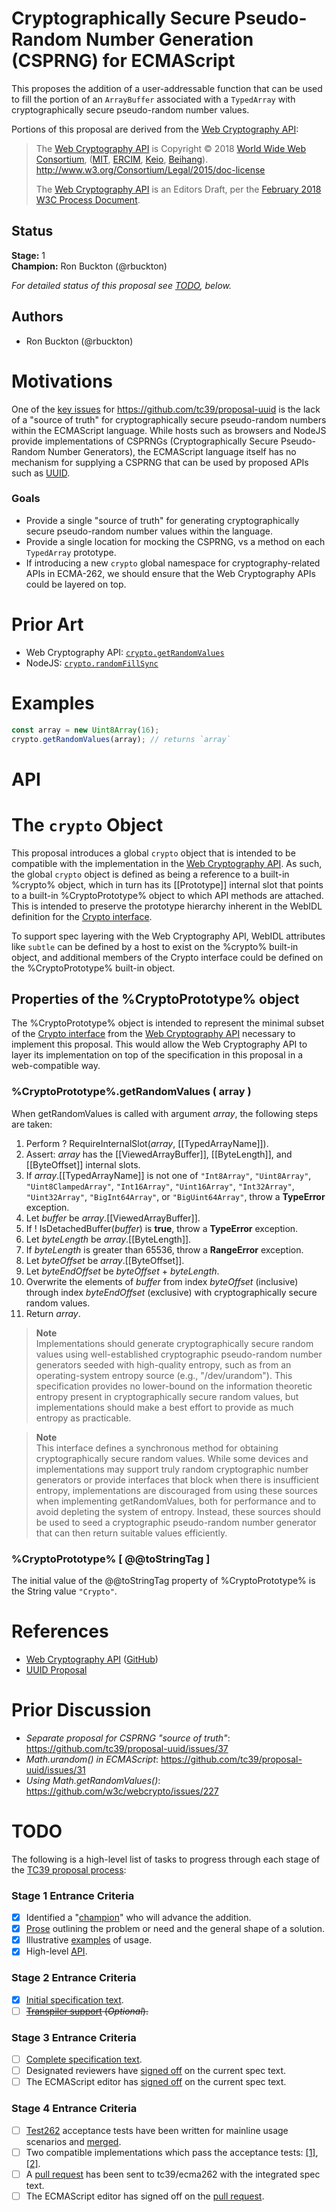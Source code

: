 <!--#region:intro-->
# Cryptographically Secure Pseudo-Random Number Generation (CSPRNG) for ECMAScript

This proposes the addition of a user-addressable function that can be used to fill the 
portion of an `ArrayBuffer` associated with a `TypedArray` with cryptographically secure pseudo-random number values.

Portions of this proposal are derived from the [Web Cryptography API][WebCrypto]:

> The [Web Cryptography API][WebCrypto] is Copyright &#xA9; 2018 [World Wide Web Consortium](http://www.w3.org/), ([MIT](http://www.csail.mit.edu/), 
[ERCIM](http://www.ercim.org/), [Keio](http://www.keio.ac.jp/), [Beihang](http://ev.buaa.edu.cn/)). http://www.w3.org/Consortium/Legal/2015/doc-license
>
> The [Web Cryptography API][WebCrypto] is an Editors Draft, per the [February 2018 W3C Process Document](https://www.w3.org/2018/Process-20180201/).

<!--#endregion:intro-->

<!--#region:status-->
## Status

**Stage:** 1  
**Champion:** Ron Buckton (@rbuckton)  

_For detailed status of this proposal see [TODO][], below._  
<!--#endregion:status-->

<!--#region:authors-->
## Authors

* Ron Buckton (@rbuckton)  
<!--#endregion:authors-->

<!--#region:motivations-->
# Motivations

One of the [key issues](https://github.com/tc39/proposal-uuid/issues/37) for https://github.com/tc39/proposal-uuid is the lack
of a "source of truth" for cryptographically secure pseudo-random numbers within the ECMAScript language. While hosts such as 
browsers and NodeJS provide implementations of CSPRNGs (Cryptographically Secure Pseudo-Random Number Generators), the ECMAScript
language itself has no mechanism for supplying a CSPRNG that can be used by proposed APIs such as [UUID][].

### Goals

* Provide a single "source of truth" for generating cryptographically secure pseudo-random number values within the language.
* Provide a single location for mocking the CSPRNG, vs a method on each `TypedArray` prototype.
* If introducing a new `crypto` global namespace for cryptography-related APIs in ECMA-262, we should ensure that the Web Cryptography APIs could be layered on top.
<!--#endregion:motivations-->

<!--#region:prior-art-->
# Prior Art 

* Web Cryptography API: [`crypto.getRandomValues`](https://w3c.github.io/webcrypto/#Crypto-method-getRandomValues)
* NodeJS: [`crypto.randomFillSync`](https://nodejs.org/dist/latest-v13.x/docs/api/crypto.html#crypto_crypto_randomfillsync_buffer_offset_size)
<!--#endregion:prior-art-->

<!--#region:syntax-->
<!--
# Syntax

> TODO: Provide examples of syntax.

```js
```
-->
<!--#endregion:syntax-->

<!--#region:semantics-->
<!--
# Semantics

> TODO: Describe static and runtime semantics of the proposal.
-->
<!--#endregion:semantics-->

<!--#region:examples-->
# Examples

```js
const array = new Uint8Array(16);
crypto.getRandomValues(array); // returns `array`
```

<!--#endregion:examples-->

<!--#region:api-->
# API

# The `crypto` Object

This proposal introduces a global `crypto` object that is intended to be compatible with the implementation in the [Web Cryptography API][WebCrypto]. 
As such, the global `crypto` object is defined as being a reference to a built-in %crypto% object, which in turn has its \[\[Prototype]] internal slot that points to a built-in %CryptoPrototype% object to which API methods are attached. This is intended to preserve the prototype hierarchy inherent in the WebIDL
definition for the [Crypto interface](https://w3c.github.io/webcrypto/#crypto-interface). 

To support spec layering with the Web Cryptography API, WebIDL attributes like `subtle` can be defined by a host to exist on the %crypto% built-in object, and additional members of the Crypto interface could be defined on the %CryptoPrototype% built-in object.

## Properties of the %CryptoPrototype% object

The %CryptoPrototype% object is intended to represent the minimal subset of the [Crypto interface](https://w3c.github.io/webcrypto/#crypto-interface) from the [Web Cryptography API][WebCrypto] necessary to implement this proposal. This would allow the Web Cryptography API to layer its implementation on top of the specification in this proposal in a web-compatible
way.

### %CryptoPrototype%.getRandomValues ( array )

When getRandomValues is called with argument _array_, the following steps are taken:

1. Perform ? RequireInternalSlot(_array_, \[\[TypedArrayName]]).
1. Assert: _array_ has the \[\[ViewedArrayBuffer]], \[\[ByteLength]], and \[\[ByteOffset\]\] internal slots.
1. If _array_.\[\[TypedArrayName]] is not one of `"Int8Array"`, `"Uint8Array"`, `"Uint8ClampedArray"`, `"Int16Array"`, `"Uint16Array"`, `"Int32Array"`, `"Uint32Array"`, `"BigInt64Array"`, or `"BigUint64Array"`, throw a **TypeError** exception.
1. Let _buffer_ be _array_.\[\[ViewedArrayBuffer]].
1. If ! IsDetachedBuffer(_buffer_) is **true**, throw a **TypeError** exception.
1. Let _byteLength_ be _array_.\[\[ByteLength]].
1. If _byteLength_ is greater than 65536, throw a **RangeError** exception.
1. Let _byteOffset_ be _array_.\[\[ByteOffset]].
1. Let _byteEndOffset_ be _byteOffset_ + _byteLength_.
1. Overwrite the elements of _buffer_ from index _byteOffset_ (inclusive) through index _byteEndOffset_ (exclusive) with cryptographically secure random values.
1. Return _array_.

> **Note**  
> Implementations should generate cryptographically secure random values using well-established cryptographic pseudo-random number generators seeded with high-quality entropy, such as from an operating-system entropy source (e.g., "/dev/urandom"). This specification provides no lower-bound on the information theoretic entropy present in cryptographically secure random values, but implementations should make a best effort to provide as much entropy as practicable.

> **Note**  
> This interface defines a synchronous method for obtaining cryptographically secure random values. While some devices and implementations may support truly random cryptographic number generators or provide interfaces that block when there is insufficient entropy, implementations are discouraged from using these sources when implementing getRandomValues, both for performance and to avoid depleting the system of entropy. Instead, these sources should be used to seed a cryptographic pseudo-random number generator that can then return suitable values efficiently.

### %CryptoPrototype% [ @@toStringTag ]

The initial value of the \@\@toStringTag property of %CryptoPrototype% is the String value `"Crypto"`.
<!--#endregion:api-->

<!--#region:grammar-->
<!--
# Grammar

> TODO: Provide the grammar for the proposal. Please use [grammarkdown][Grammarkdown] syntax in 
> fenced code blocks as grammarkdown is the grammar format used by ecmarkup.

```grammarkdown
```
-->
<!--#endregion:grammar-->

<!--#region:references-->
# References

* [Web Cryptography API][WebCrypto] ([GitHub](https://github.com/w3c/webcrypto))
* [UUID Proposal][UUID]  
<!--#endregion:references-->

<!--#region:prior-discussion-->
# Prior Discussion

* *Separate proposal for CSPRNG "source of truth"*: https://github.com/tc39/proposal-uuid/issues/37  
* *Math.urandom() in ECMAScript*: https://github.com/tc39/proposal-uuid/issues/31
* *Using Math.getRandomValues()*: https://github.com/w3c/webcrypto/issues/227
<!--#endregion:prior-discussion-->

<!--#region:todo-->
# TODO

The following is a high-level list of tasks to progress through each stage of the [TC39 proposal process](https://tc39.es/process-document/):

### Stage 1 Entrance Criteria

* [x] Identified a "[champion][Champion]" who will advance the addition.  
* [x] [Prose][Prose] outlining the problem or need and the general shape of a solution.  
* [x] Illustrative [examples][Examples] of usage.  
* [x] High-level [API][API].  

### Stage 2 Entrance Criteria

* [x] [Initial specification text][Specification].  
* [ ] ~~[Transpiler support][Transpiler] (_Optional_).~~  

### Stage 3 Entrance Criteria

* [ ] [Complete specification text][Specification].  
* [ ] Designated reviewers have [signed off][Stage3ReviewerSignOff] on the current spec text.  
* [ ] The ECMAScript editor has [signed off][Stage3EditorSignOff] on the current spec text.  

### Stage 4 Entrance Criteria

* [ ] [Test262](https://github.com/tc39/test262) acceptance tests have been written for mainline usage scenarios and [merged][Test262PullRequest].  
* [ ] Two compatible implementations which pass the acceptance tests: [\[1\]][Implementation1], [\[2\]][Implementation2].  
* [ ] A [pull request][Ecma262PullRequest] has been sent to tc39/ecma262 with the integrated spec text.  
* [ ] The ECMAScript editor has signed off on the [pull request][Ecma262PullRequest].  
<!--#endregion:todo-->

[Process]: https://tc39.es/process-document/
[Proposals]: https://github.com/tc39/proposals/
[Grammarkdown]: http://github.com/rbuckton/grammarkdown#readme
[Champion]: #status
[Prose]: #motivations
[Examples]: #examples
[API]: #api
[TODO]: #todo
[Specification]: #todo
[Transpiler]: #todo
[Stage3ReviewerSignOff]: #todo
[Stage3EditorSignOff]: #todo
[Test262PullRequest]: #todo
[Implementation1]: #todo
[Implementation2]: #todo
[Ecma262PullRequest]: #todo
[WebCrypto]: https://w3c.github.io/webcrypto/
[UUID]: https://github.com/tc39/proposal-uuid